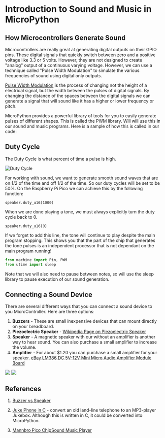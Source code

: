 # Introduction to Sound and Music in MicroPython

## How Microcontrollers Generate Sound

Microcontrollers are really great at generating digital outputs on their GPIO pins.  These digital signals that quickly switch between zero and a positive voltage like 3.3 or 5 volts.  However, they are not designed to create "analog" output of a continuous varying voltage.  However, we can use a technique called "Pulse Width Modulation" to simulate the various frequencies of sound using digital only outputs.

[Pulse Width Modulation](https://en.wikipedia.org/wiki/Pulse-width_modulation) is the process of changing not the height of a electrical signal, but the width between the pulses of digital signals.  By changing the distance of the spaces between the digital signals we can generate a signal that will sound like it has a higher or lower frequency or pitch.

MicroPython provides a powerful library of tools for you to easily generate pulses of different shapes.  This is called the PWM library.  Will will use this in our sound and music programs.  Here is a sample of how this is called in our code:

## Duty Cycle
The Duty Cycle is what percent of time a pulse is high.

![Duty Cycle](../img/duty-cycle.png)

For working with sound, we want to generate smooth sound waves that are on 1/2 of the time and off 1/2 of the time.  So our duty cycles will be set to be 50%.  On the Raspberry Pi Pico we can achieve this by the following function:

```
speaker.duty_u16(1000)
```

When we are done playing a tone, we must always explicitly turn the duty cycle back to 0.

```
speaker.duty_u16(0)
```

If we forget to add this line, the tone will continue to play despite the main program stopping.  This shows you that the part of the chip that generates the tone pulses is an independent processor that is not dependant on the main program running!

```py
from machine import Pin, PWM
from utime import sleep
```

Note that we will also need to pause between notes, so will use the sleep library to pause execution of our sound generation.

## Connecting a Sound Device

There are several different ways that you can connect a sound device to you MicroController.  Here are three options:

1. **Buzzers** - These are small inexpensive devices that can mount directly on your breadboard.
2. **Piezoelectric Speaker** - [Wikipedia Page on Piezoelectric Speaker](https://en.wikipedia.org/wiki/Piezoelectric_speaker)
2. **Speaker** - A magnetic speaker with our without an amplifier is another way to hear sound.  You can also purchase a small amplifier to increase the volume.
4. **Amplifier** - For about $1.20 you can purchase a small amplifier for your speaker. [eBay LM386 DC 5V-12V Mini Micro Audio Amplifier Module Board](https://www.ebay.com/itm/LM386-DC-5V-12V-Mini-Micro-Audio-Amplifier-Module-Board-Mono-AMP-ModuleEP-I/133596864305)

![](../img/magnetic-buzzer.png)
![](../img/piezo-buzzer.png)

## References

1. [Buzzer vs Speaker](https://electronics.stackexchange.com/questions/288930/what-is-the-difference-between-a-buzzer-and-a-speaker-and-are-there-any-other-ba)

1. [Juke Phone in C](https://github.com/TuriSc/Jukephone) - convert an old land-line telephone to an MP3-player Jukebox.  Although this is written in C, it could be converted into MicroPython.

1. [Mannbro Pico ChipSound Music Player](https://github.com/mannbro/PiPico_8-bit_ChipSound_Tracker_Async_MusicPlayer)